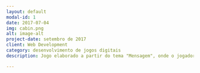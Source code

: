```yaml
---
layout: default
modal-id: 1
date: 2017-07-04
img: cabin.png
alt: image-alt
project-date: setembro de 2017
client: Web Development
category: desenvolvimento de jogos digitais
description: Jogo elaborado a partir do tema "Mensagem", onde o jogador tem que ter noções desse novo conhecimento do século XXI que são os memes. Link: <a href="https://alex-alves.github.io/AOD/">Desafio dos Memes</a>.

---
```

